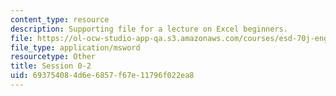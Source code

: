 ```yaml
---
content_type: resource
description: Supporting file for a lecture on Excel beginners.
file: https://ol-ocw-studio-app-qa.s3.amazonaws.com/courses/esd-70j-engineering-economy-module-fall-2009/693754084d6e6857f67e11796f022ea8_ESD70session0_2.xls
file_type: application/msword
resourcetype: Other
title: Session 0-2
uid: 69375408-4d6e-6857-f67e-11796f022ea8
---
```

